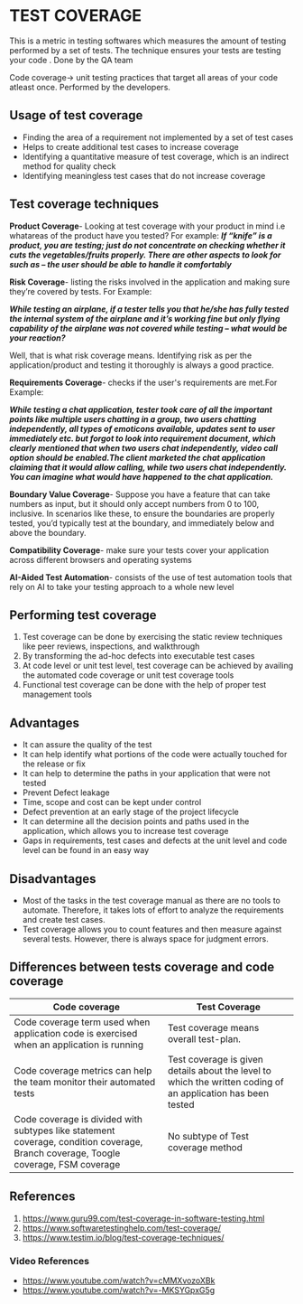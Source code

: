 # TEST COVERAGE

This is a metric in testing softwares which measures the amount of testing performed by a set of tests. The technique ensures your tests are testing your code . Done by the QA team

Code coverage-> unit testing practices that target all areas of your code atleast once. Performed by the developers.

## Usage of test coverage

- Finding the area of a requirement not implemented by a set of test cases
- Helps to create additional test cases to increase coverage
- Identifying a quantitative measure of test coverage, which is an indirect method for quality check
- Identifying meaningless test cases that do not increase coverage

## Test coverage techniques

**Product Coverage**- Looking at test coverage with your product in mind i.e whatareas of the product have you tested? For example:
  ***If “knife” is a product, you are testing; just do not concentrate on checking whether it cuts the vegetables/fruits properly. There are other aspects to look for such as – the user should be able to handle it comfortably***

**Risk Coverage**- listing the risks involved in the application and making sure they’re covered by tests. For Example:
  
  ***While testing an airplane, if a tester tells you that he/she has fully tested the internal system of the airplane and it’s working fine but only flying capability of the airplane was not covered while testing – what would be your reaction?***

Well, that is what risk coverage means. Identifying risk as per the application/product and testing it thoroughly is always a good practice.

**Requirements Coverage**- checks if the user's requirements are met.For Example:

***While testing a chat application, tester took care of all the important points like multiple users chatting in a group, two users chatting independently, all types of emoticons available, updates sent to user immediately etc. but forgot to look into requirement document, which clearly mentioned that when two users chat independently, video call option should be enabled.The client marketed the chat application claiming that it would allow calling, while two users chat independently. You can imagine what would have happened to the chat application.***

**Boundary Value Coverage**- Suppose you have a feature that can take numbers as input, but it should only accept numbers from 0 to  100, inclusive. In scenarios like these, to ensure the boundaries are properly tested, you’d typically test at the boundary, and immediately below and above the boundary.

**Compatibility Coverage**- make sure your tests cover your application across different browsers and operating systems

**AI-Aided Test Automation**- consists of the use of test automation tools that rely on AI to take your testing approach to a whole new level

## Performing test coverage

1. Test coverage can be done by exercising the static review techniques like peer reviews, inspections, and walkthrough
2. By transforming the ad-hoc defects into executable test cases
3. At code level or unit test level, test coverage can be achieved by availing the automated code coverage or unit test coverage tools
4. Functional test coverage can be done with the help of proper test management tools

## Advantages

- It can assure the quality of the test
- It can help identify what portions of the code were actually touched for the release or fix
- It can help to determine the paths in your application that were not tested
- Prevent Defect leakage
- Time, scope and cost can be kept under control
- Defect prevention at an early stage of the project lifecycle
- It can determine all the decision points and paths used in the application, which allows you to increase test coverage
- Gaps in requirements, test cases and defects at the unit level and code level can be found in an easy way

## Disadvantages

- Most of the tasks in the test coverage manual as there are no tools to automate. Therefore, it takes lots of effort to  analyze the requirements and create test cases.
- Test coverage allows you to count features and then measure against several tests. However, there is always space for judgment errors.

## Differences between tests coverage and code coverage

| Code coverage                                                                                                                      | Test Coverage                                                                                                |
|------------------------------------------------------------------------------------------------------------------------------------|--------------------------------------------------------------------------------------------------------------|
| Code coverage term used when application code is exercised when an application is running                                          | Test coverage means overall test-plan.                                                                       |
| Code coverage metrics can help the team monitor their automated tests                                                              | Test coverage is given details about the level to which the written coding of an application has been tested |
| Code coverage is divided with subtypes like statement coverage, condition coverage, Branch coverage, Toogle coverage, FSM coverage | No subtype of Test coverage method                                                                           |

## References

1. https://www.guru99.com/test-coverage-in-software-testing.html
2. https://www.softwaretestinghelp.com/test-coverage/
3. https://www.testim.io/blog/test-coverage-techniques/

### Video References

- https://www.youtube.com/watch?v=cMMXvozoXBk
- https://www.youtube.com/watch?v=-MKSYGpxG5g
